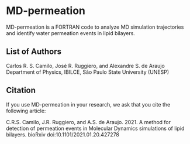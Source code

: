 # MD-permeation

MD-permeation is a FORTRAN code to analyze MD simulation trajectories and identify water permeation events in lipid bilayers.   



## List of Authors      

   Carlos R. S. Camilo, José R. Ruggiero, and Alexandre S. de Araujo    
   Department of Physics, IBILCE, São Paulo State University (UNESP)  



## Citation

   If you use MD-permeation in your research, we ask that you cite the following article:  

   C.R.S. Camilo, J.R. Ruggiero, and A.S. de Araujo. 2021. A method for detection of permeation events in Molecular Dynamics simulations of lipid bilayers. bioRxiv doi:10.1101/2021.01.20.427278
